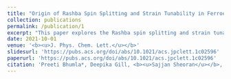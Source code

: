 ```yaml
---
title: "Origin of Rashba Spin Splitting and Strain Tunability in Ferroelectric Bulk CsPbF3"
collection: publications
permalink: /publication/1
excerpt: "This paper explores the Rashba spin splitting and strain tunability in ferroelectric bulk CsPbF3."
date: 2021-10-01
venue: '<b><u>J. Phys. Chem. Lett.</u></b>'
slidesurl: 'https://pubs.acs.org/doi/abs/10.1021/acs.jpclett.1c02596'
paperurl: 'https://pubs.acs.org/doi/abs/10.1021/acs.jpclett.1c02596'
citation: 'Preeti Bhumla*, Deepika Gill, <b><u>Sajjan Sheoran</u></b>, and Saswata Bhattacharya*. "Origin of Rashba Spin Splitting and Strain Tunability in Ferroelectric Bulk CsPbF3." <i><b><u>J. Phys. Chem. Lett.</u></b></i> 12(39), 9539-9546 (2021).'
---
```

